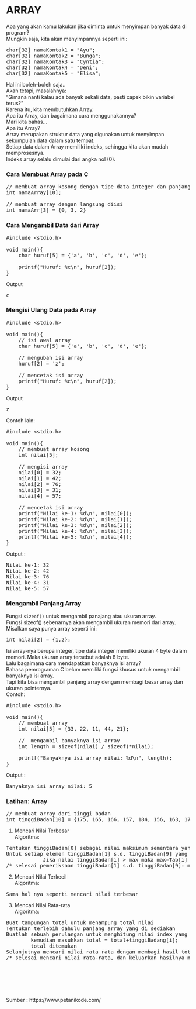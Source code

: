 # ARRAY

Apa yang akan kamu lakukan jika diminta untuk menyimpan banyak data di program?<br>
Mungkin saja, kita akan menyimpannya seperti ini:<br>

<pre>
char[32] namaKontak1 = "Ayu";
char[32] namaKontak2 = "Bunga";
char[32] namaKontak3 = "Cyntia";
char[32] namaKontak4 = "Deni";
char[32] namaKontak5 = "Elisa";
</pre>

Hal ini boleh-boleh saja..<br>
Akan tetapi, masalahnya:<br>
“Gimana nanti kalau ada banyak sekali data, pasti capek bikin variabel terus?”<br>
Karena itu, kita membutuhkan Array.<br>
Apa itu Array, dan bagaimana cara menggunakannya?<br>
Mari kita bahas…<br>
Apa itu Array?<br>
Array merupakan struktur data yang digunakan untuk menyimpan sekumpulan data dalam satu tempat.<br>
Setiap data dalam Array memiliki indeks, sehingga kita akan mudah memprosesnya.<br>
Indeks array selalu dimulai dari angka nol (0).<br>

### Cara Membuat Array pada C

<pre>
// membuat array kosong dengan tipe data integer dan panjang 10
int namaArray[10];

// membuat array dengan langsung diisi
int namaArr[3] = {0, 3, 2}
</pre>

### Cara Mengambil Data dari Array

<pre>
#include &lt;stdio.h&gt;

void main(){
    char huruf[5] = {'a', 'b', 'c', 'd', 'e'};

    printf("Huruf: %c\n", huruf[2]);
}
</pre>

Output

<pre>
c
</pre>

### Mengisi Ulang Data pada Array

<pre>
#include &lt;stdio.h&gt;

void main(){
    // isi awal array
    char huruf[5] = {'a', 'b', 'c', 'd', 'e'};

    // mengubah isi array
    huruf[2] = 'z';

    // mencetak isi array
    printf("Huruf: %c\n", huruf[2]);
}
</pre>

Output

<pre>
z
</pre>

Contoh lain: <br>

<pre>
#include &lt;stdio.h&gt;

void main(){
    // membuat array kosong
    int nilai[5];

    // mengisi array
    nilai[0] = 32;
    nilai[1] = 42;
    nilai[2] = 76;
    nilai[3] = 31;
    nilai[4] = 57;

    // mencetak isi array
    printf("Nilai ke-1: %d\n", nilai[0]);
    printf("Nilai ke-2: %d\n", nilai[1]);
    printf("Nilai ke-3: %d\n", nilai[2]);
    printf("Nilai ke-4: %d\n", nilai[3]);
    printf("Nilai ke-5: %d\n", nilai[4]);
}
</pre>

Output :<br>

<pre>
Nilai ke-1: 32
Nilai ke-2: 42
Nilai ke-3: 76
Nilai ke-4: 31
Nilai ke-5: 57
</pre>

### Mengambil Panjang Array

Fungsi <code>sizeof()</code> untuk mengambil panajang atau ukuran array.<br>
Fungsi sizeof() sebenarnya akan mengambil ukuran memori dari array.<br>
Misalkan saya punya array seperti ini:<br>

<pre>
int nilai[2] = {1,2};
</pre>

Isi array-nya berupa integer, tipe data integer memiliki ukuran 4 byte dalam memori. Maka ukuran array tersebut adalah 8 byte.<br>
Lalu bagaimana cara mendapatkan banyaknya isi array?<br>
Bahasa pemrograman C belum memiliki fungsi khusus untuk mengambil banyaknya isi array.<br>
Tapi kita bisa mengambil panjang array dengan membagi besar array dan ukuran pointernya.<br>
Contoh:

<pre>
#include &lt;stdio.h&gt;

void main(){
    // membuat array
    int nilai[5] = {33, 22, 11, 44, 21};

    //  mengambil banyaknya isi array
    int length = sizeof(nilai) / sizeof(*nilai);

    printf("Banyaknya isi array nilai: %d\n", length);
}
</pre>

Output :

<pre>
Banyaknya isi array nilai: 5
</pre>

### Latihan: Array

<pre>
// membuat array dari tinggi badan
int tinggiBadan[10] = {175, 165, 166, 157, 184, 156, 163, 176, 171, 169};
</pre>

1. Mencari Nilai Terbesar<br>
Algoritma:
<pre>
Tentukan tinggiBadan[0] sebagai nilai maksimum sementara yang diberi nama max !
Untuk setiap elemen tinggiBadan[1] s.d. tinggiBadan[9] yang diakses dengan nama Tab[i]
            Jika nilai tinggiBadan[i] > max maka max=Tab[i]
/* selesai pemeriksaan tinggiBadan[1] s.d. tinggiBadan[9]: max adalah nilai paling besar */
</pre>
2. Mencari Nilai Terkecil<br>
Algoritma:
<pre>
Sama hal nya seperti mencari nilai terbesar
</pre>
3. Mencari Nilai Rata-rata<br>
Algoritma:
<pre>
Buat tampungan total untuk menampung total nilai
Tentukan terlebih dahulu panjang array yang di sediakan
Buatlah sebuah perulangan untuk menghitung nilai index yang ada di array tersebut
        kemudian masukkan total = total+tinggiBadang[i];
        total ditemukan
Selanjutnya mencari nilai rata rata dengan membagi hasil total yang di dapat dengan panjang array yang sudah di tentukan awal
/* selesai mencari nilai rata-rata, dan keluarkan hasilnya menggunakna fungsi printf  */
</pre>

<br>
<br>
<br>
<br>
<br>
Sumber : https://www.petanikode.com/
